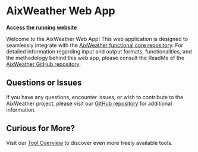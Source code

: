 # AixWeather Web App

**[Access the running website](TODO)**

Welcome to the AixWeather Web App! This web application is designed to seamlessly integrate with the [AixWeather functional core repository](https://github.com/RWTH-EBC/AixWeather). For detailed information regarding input and output formats, functionalities, and the methodology behind this web app, please consult the ReadMe of the [AixWeather GitHub repository](https://github.com/RWTH-EBC/AixWeather).

## Questions or Issues

If you have any questions, encounter issues, or wish to contribute to the AixWeather project, please visit our [GitHub repository](https://github.com/RWTH-EBC/AixWeather) for additional information.

## Curious for More?

Visit our [Tool Overview](https://ebc-tools.eonerc.rwth-aachen.de/) to discover even more freely available tools.
